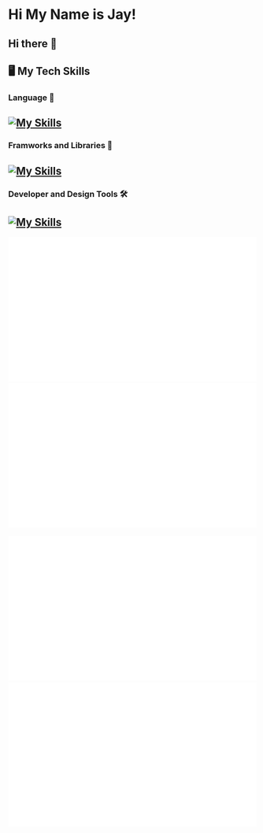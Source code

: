 # Hi My Name is Jay!
## Hi there 👋

<!--
**digitaldna01/digitaldna01** is a ✨ _special_ ✨ repository because its `README.md` (this file) appears on your GitHub profile.

Here are some ideas to get you started:

- 🔭 I’m currently working on ...
- 🌱 I’m currently learning ...
- 👯 I’m looking to collaborate on ...
- 🤔 I’m looking for help with ...
- 💬 Ask me about ...
- 📫 How to reach me: ...
- 😄 Pronouns: ...
- ⚡ Fun fact: ...
-->
## 🖥️ My Tech Skills 
### Language 🤟
[![My Skills](https://skillicons.dev/icons?i=c,python,julia,r,java,matlab,kotlin,mysql,html,css,javascript)](https://skillicons.dev)
---
### Framworks and Libraries 🧮
[![My Skills](https://skillicons.dev/icons?i=react,tensorflow,pytorch,sklearn,opencv,docker,flask,django)](https://skillicons.dev)
---
### Developer and Design Tools 🛠️
[![My Skills](https://skillicons.dev/icons?i=aws,linux,azure,figma,sketchup,ps,ai,latex)](https://skillicons.dev)
---
![](https://raw.githubusercontent.com/digitaldna01/github-stats/master/generated/overview.svg#gh-dark-mode-only)
![](https://raw.githubusercontent.com/digitaldna01/github-stats/master/generated/languages.svg#gh-dark-mode-only)

![](https://raw.githubusercontent.com/digitaldna01/github-stats/master/generated/overview.svg#gh-light-mode-only)
![](https://raw.githubusercontent.com/digitaldna01/github-stats/master/generated/languages.svg#gh-light-mode-only)
